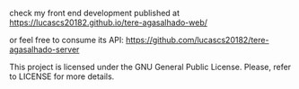 check my front end development published at https://lucascs20182.github.io/tere-agasalhado-web/

or feel free to consume its API:
https://github.com/lucascs20182/tere-agasalhado-server



This project is licensed under the GNU General Public License. Please, refer to LICENSE for more details.

